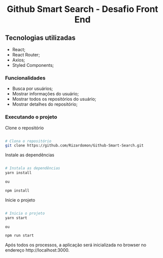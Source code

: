 <h1 align="center">
<br>
Github Smart Search - Desafio Front End
</h1>

## Tecnologias utilizadas

- React;
- React Router;
- Axios;
- Styled Components;

### Funcionalidades

- Busca por usuários;
- Mostrar informações do usuário;
- Mostrar todos os repositórios do usuário;
- Mostrar detalhes do repositório;

### Executando o projeto

Clone o repositório

```bash

# Clona o repositório
git clone https://github.com/Rizardomon/Github-Smart-Search.git

```

Instale as dependências 

```bash

# Instala as dependências 
yarn install

ou

npm install

```

Inicie o projeto

```bash

# Inicia o projeto
yarn start

ou

npm run start

```

Após todos os processos, a aplicação será inicializada no browser no endereço http://localhost:3000.